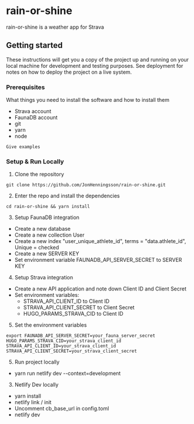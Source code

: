 # rain-or-shine

rain-or-shine is a weather app for Strava

## Getting started

These instructions will get you a copy of the project up and running on your local machine for development and testing purposes. See deployment for notes on how to deploy the project on a live system.

### Prerequisites

What things you need to install the software and how to install them

- Strava account
- FaunaDB account
- git
- yarn
- node

```
Give examples
```

### Setup & Run Locally
1. Clone the repository

```
git clone https://github.com/JonHenningsson/rain-or-shine.git
```

2. Enter the repo and install the dependencies

```
cd rain-or-shine && yarn install
```

3. Setup FaunaDB integration
  - Create a new database
  - Create a new collection User
  - Create a new index "user_unique_athlete_id", terms = "data.athlete_id", Unique = checked
  - Create a new SERVER KEY
  - Set environment variable FAUNADB_API_SERVER_SECRET to SERVER KEY

4. Setup Strava integration
  - Create a new API application and note down Client ID and Client Secret
  - Set environment variables:
    - STRAVA_API_CLIENT_ID to Client ID
    - STRAVA_API_CLIENT_SECRET to Client Secret
    - HUGO_PARAMS_STRAVA_CID to Client ID

5. Set the environment variables
```
export FAUNADB_API_SERVER_SECRET=your_fauna_server_secret HUGO_PARAMS_STRAVA_CID=your_strava_client_id STRAVA_API_CLIENT_ID=your_strava_client_id STRAVA_API_CLIENT_SECRET=your_strava_client_secret
```


5. Run project locally
  - yarn run netlify dev --context=development

3. Netlify Dev locally
  - yarn install
  - netlify link / init
  - Uncomment cb_base_url in config.toml
  - netlify dev

